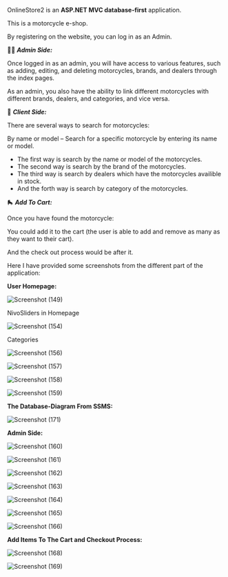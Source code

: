 OnlineStore2 is an **ASP.NET MVC database-first** application.


This is a motorcycle e-shop.

By registering on the website, you can log in as an Admin.

:office_worker: ***Admin Side:*** 

Once logged in as an admin, you will have access to various features, such as adding, editing, and deleting motorcycles, brands, and dealers through the index pages.

As an admin, you also have the ability to link different motorcycles with different brands, dealers, and categories, and vice versa.


:frowning_person: ***Client Side:***

There are several ways to search for motorcycles:

By name or model – Search for a specific motorcycle by entering its name or model.
* The first way is search by the name or model of the motorcycles.
* The second way is search by the brand of the motorcycles.
* The third way is search by dealers which have the motorcycles availible in stock.
* And the forth way is search by category of the motorcycles.


:roller_skate: ***Add To Cart:***

Once you have found the motorcycle:

You could add it to the cart (the user is able to add and remove as many as they want to their cart).

And the check out process would be after it.

Here I have provided some screenshots from the different part of the application:


**User Homepage:**

![Screenshot (149)](https://user-images.githubusercontent.com/71192720/154727607-79b7cebd-10b8-4608-a0f0-fa6ce836adac.png)

NivoSliders in Homepage

![Screenshot (154)](https://user-images.githubusercontent.com/71192720/154727839-fc9a00a5-faa2-4b5a-a142-299a970f4c06.png)

Categories

![Screenshot (156)](https://user-images.githubusercontent.com/71192720/154729241-1acf23c8-1759-4e0f-82b3-ac60ae44f79e.png)

![Screenshot (157)](https://user-images.githubusercontent.com/71192720/154729244-ba8fbbf4-baad-4d29-a5fd-a2ee91426b2c.png)

![Screenshot (158)](https://user-images.githubusercontent.com/71192720/154729251-fd6e7925-fa5e-4ab8-ab9e-6c414b4edd55.png)

![Screenshot (159)](https://user-images.githubusercontent.com/71192720/154727937-57d03d19-f7ab-4c4d-8e2c-29c421e4dbe7.png)

**The Database-Diagram From SSMS:**

![Screenshot (171)](https://user-images.githubusercontent.com/71192720/154728087-6c1cd329-c749-4fb7-bdca-3951667b85b5.png)


**Admin Side:**

![Screenshot (160)](https://user-images.githubusercontent.com/71192720/154728152-2ef11371-0061-4ca2-a758-532277d00774.png)

![Screenshot (161)](https://user-images.githubusercontent.com/71192720/154728160-2c295e86-6d06-45a6-abdf-92886e08d68a.png)

![Screenshot (162)](https://user-images.githubusercontent.com/71192720/154728170-981420bd-287f-43bf-91c4-40e4d2dc0226.png)

![Screenshot (163)](https://user-images.githubusercontent.com/71192720/154728180-d28511b4-2c70-486e-974f-52a8a0761e17.png)

![Screenshot (164)](https://user-images.githubusercontent.com/71192720/154728186-f90de6ce-d045-4bed-a6d4-cc6bf24d4653.png)

![Screenshot (165)](https://user-images.githubusercontent.com/71192720/154728190-3a4eeedc-5caf-4a44-8e35-311c648b630b.png)

![Screenshot (166)](https://user-images.githubusercontent.com/71192720/154728212-fba70ee6-9deb-486a-988c-8a25460fe42a.png)

**Add Items To The Cart and Checkout Process:**

![Screenshot (168)](https://user-images.githubusercontent.com/71192720/154728330-88d325ea-daa3-476c-91ef-3cb8e3544331.png)

![Screenshot (169)](https://user-images.githubusercontent.com/71192720/154728337-9cf00bda-738c-4aa5-a8d3-1424c44f77e1.png)
